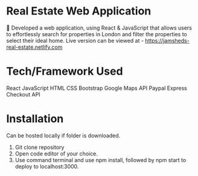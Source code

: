 # Real Estate Web Application
	Developed a web application, using React & JavaScript that allows users to effortlessly search for properties in London and filter the properties to select their ideal home. Live version can be viewed at - https://jamsheds-real-estate.netlify.com

# Tech/Framework Used
React
JavaScript
HTML
CSS
Bootstrap
Google Maps API
Paypal Express Checkout API

# Installation
Can be hosted locally if folder is downloaded.
  1. Git clone repository 
  2. Open code editor of your choice.
  3. Use command terminal and use npm install, followed by npm start to deploy to localhost:3000.


